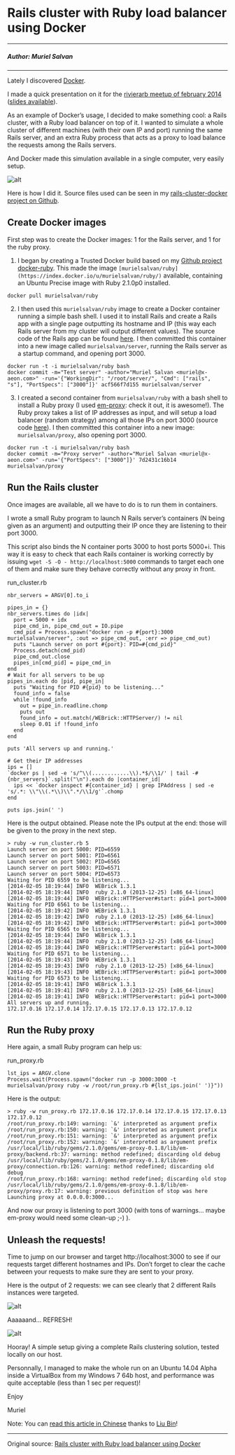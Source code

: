 # Rails cluster with Ruby load balancer using Docker

---

##### Author: Muriel Salvan

---

Lately I discovered [Docker](http://www.docker.io/).

I made a quick presentation on it for the [rivierarb meetup of february 2014](http://rivierarb.fr/2014/02/04/Drinkup/) ([slides available](https://speakerdeck.com/murielsalvan/ruby-and-docker-on-rails)).

As an example of Docker’s usage, I decided to make something cool: a Rails cluster, with a Ruby load balancer on top of it. I wanted to simulate a whole cluster of different machines (with their own IP and port) running the same Rails server, and an extra Ruby process that acts as a proxy to load balance the requests among the Rails servers.

And Docker made this simulation available in a single computer, very easily setup.


![alt](http://resource.docker.cn/setup.png)


Here is how I did it.
Source files used can be seen in my [rails-cluster-docker project on Github](https://github.com/Muriel-Salvan/rails-cluster-docker).

## Create Docker images

First step was to create the Docker images: 1 for the Rails server, and 1 for the ruby proxy.

1. I began by creating a Trusted Docker build based on my [Github project docker-ruby](https://github.com/Muriel-Salvan/docker-ruby). This made the image `[murielsalvan/ruby](https://index.docker.io/u/murielsalvan/ruby/)` available, containing an Ubuntu Precise image with Ruby 2.1.0p0 installed.

```
docker pull murielsalvan/ruby
```

2. I then used this `murielsalvan/ruby` image to create a Docker container running a simple bash shell. I used it to install Rails and create a Rails app with a single page outputting its hostname and IP (this way each Rails server from my cluster will output different values). The source code of the Rails app can be found [here](https://github.com/Muriel-Salvan/rails-cluster-docker/tree/master/server). I then committed this container into a new image called `murielsalvan/server`, running the Rails server as a startup command, and opening port 3000.

```
docker run -t -i murielsalvan/ruby bash
docker commit -m="Test server" -author="Muriel Salvan <muriel@x-aeon.com>" -run='{"WorkingDir": "/root/server/", "Cmd": ["rails", "s"], "PortSpecs": ["3000"]}' acf566f7d155 murielsalvan/server
```

3. I created a second container from `murielsalvan/ruby` with a bash shell to install a Ruby proxy (I used [em-proxy](https://github.com/igrigorik/em-proxy): check it out, it is awesome!). The Ruby proxy takes a list of IP addresses as input, and will setup a load balancer (random strategy) among all those IPs on port 3000 (source code [here](https://github.com/Muriel-Salvan/rails-cluster-docker/tree/master/proxy)). I then committed this container into a new image: `murielsalvan/proxy`, also opening port 3000.

```
docker run -t -i murielsalvan/ruby bash
docker commit -m="Proxy server" -author="Muriel Salvan <muriel@x-aeon.com>" -run='{"PortSpecs": ["3000"]}' 7d2431c16b14 murielsalvan/proxy
```

## Run the Rails cluster

Once images are available, all we have to do is to run them in containers.

I wrote a small Ruby program to launch N Rails server’s containers (N being given as an argument) and outputting their IP once they are listening to their port 3000.

This script also binds the N container ports 3000 to host ports 5000+i. This way it is easy to check that each Rails container is working correctly by issuing `wget -S -O - http://localhost:5000` commands to target each one of them and make sure they behave correctly without any proxy in front.

run_cluster.rb

```
nbr_servers = ARGV[0].to_i
 
pipes_in = {}
nbr_servers.times do |idx|
  port = 5000 + idx
  pipe_cmd_in, pipe_cmd_out = IO.pipe
  cmd_pid = Process.spawn("docker run -p #{port}:3000 murielsalvan/server", :out => pipe_cmd_out, :err => pipe_cmd_out)
  puts "Launch server on port #{port}: PID=#{cmd_pid}"
  Process.detach(cmd_pid)
  pipe_cmd_out.close
  pipes_in[cmd_pid] = pipe_cmd_in
end
# Wait for all servers to be up
pipes_in.each do |pid, pipe_in|
  puts "Waiting for PID #{pid} to be listening..."
  found_info = false
  while !found_info
    out = pipe_in.readline.chomp
    puts out
    found_info = out.match(/WEBrick::HTTPServer/) != nil
    sleep 0.01 if !found_info
  end
end
 
puts 'All servers up and running.'
 
# Get their IP addresses
ips = []
`docker ps | sed -e 's/^\\(............\\).*$/\\1/' | tail -#{nbr_servers}`.split("\n").each do |container_id|
  ips << `docker inspect #{container_id} | grep IPAddress | sed -e 's/.*: \\"\\(.*\\)\\".*/\\1/g'`.chomp
end
 
puts ips.join(' ')
```

Here is the output obtained. Please note the IPs output at the end: those will be given to the proxy in the next step.

```
> ruby -w run_cluster.rb 5
Launch server on port 5000: PID=6559
Launch server on port 5001: PID=6561
Launch server on port 5002: PID=6565
Launch server on port 5003: PID=6571
Launch server on port 5004: PID=6573
Waiting for PID 6559 to be listening...
[2014-02-05 18:19:44] INFO  WEBrick 1.3.1
[2014-02-05 18:19:44] INFO  ruby 2.1.0 (2013-12-25) [x86_64-linux]
[2014-02-05 18:19:44] INFO  WEBrick::HTTPServer#start: pid=1 port=3000
Waiting for PID 6561 to be listening...
[2014-02-05 18:19:42] INFO  WEBrick 1.3.1
[2014-02-05 18:19:42] INFO  ruby 2.1.0 (2013-12-25) [x86_64-linux]
[2014-02-05 18:19:42] INFO  WEBrick::HTTPServer#start: pid=1 port=3000
Waiting for PID 6565 to be listening...
[2014-02-05 18:19:44] INFO  WEBrick 1.3.1
[2014-02-05 18:19:44] INFO  ruby 2.1.0 (2013-12-25) [x86_64-linux]
[2014-02-05 18:19:44] INFO  WEBrick::HTTPServer#start: pid=1 port=3000
Waiting for PID 6571 to be listening...
[2014-02-05 18:19:43] INFO  WEBrick 1.3.1
[2014-02-05 18:19:43] INFO  ruby 2.1.0 (2013-12-25) [x86_64-linux]
[2014-02-05 18:19:43] INFO  WEBrick::HTTPServer#start: pid=1 port=3000
Waiting for PID 6573 to be listening...
[2014-02-05 18:19:41] INFO  WEBrick 1.3.1
[2014-02-05 18:19:41] INFO  ruby 2.1.0 (2013-12-25) [x86_64-linux]
[2014-02-05 18:19:41] INFO  WEBrick::HTTPServer#start: pid=1 port=3000
All servers up and running.
172.17.0.16 172.17.0.14 172.17.0.15 172.17.0.13 172.17.0.12
```

## Run the Ruby proxy

Here again, a small Ruby program can help us:

run_proxy.rb

```
lst_ips = ARGV.clone
Process.wait(Process.spawn("docker run -p 3000:3000 -t murielsalvan/proxy ruby -w /root/run_proxy.rb #{lst_ips.join(' ')}"))
```

Here is the output:

```
> ruby -w run_proxy.rb 172.17.0.16 172.17.0.14 172.17.0.15 172.17.0.13 172.17.0.12
/root/run_proxy.rb:149: warning: `&' interpreted as argument prefix
/root/run_proxy.rb:150: warning: `&' interpreted as argument prefix
/root/run_proxy.rb:151: warning: `&' interpreted as argument prefix
/root/run_proxy.rb:152: warning: `&' interpreted as argument prefix
/usr/local/lib/ruby/gems/2.1.0/gems/em-proxy-0.1.8/lib/em-proxy/backend.rb:37: warning: method redefined; discarding old debug
/usr/local/lib/ruby/gems/2.1.0/gems/em-proxy-0.1.8/lib/em-proxy/connection.rb:126: warning: method redefined; discarding old debug
/root/run_proxy.rb:168: warning: method redefined; discarding old stop
/usr/local/lib/ruby/gems/2.1.0/gems/em-proxy-0.1.8/lib/em-proxy/proxy.rb:17: warning: previous definition of stop was here
Launching proxy at 0.0.0.0:3000...
```

And now our proxy is listening to port 3000 (with tons of warnings… maybe em-proxy would need some clean-up ;-) ).

## Unleash the requests!

Time to jump on our browser and target http://localhost:3000 to see if our requests target different hostnames and IPs. Don’t forget to clear the cache between your requests to make sure they are sent to your proxy.

Here is the output of 2 requests: we can see clearly that 2 different Rails instances were targeted.

![alt](http://resource.docker.cn/test1.png)

Aaaaaand… REFRESH!

![alt](http://resource.docker.cn/test2.png)

Hooray! A simple setup giving a complete Rails clustering solution, tested locally on our host.

Personnally, I managed to make the whole run on an Ubuntu 14.04 Alpha inside a VirtualBox from my Windows 7 64b host, and performance was quite acceptable (less than 1 sec per request)!

Enjoy

Muriel

Note: You can [read this article in Chinese](http://liubin.org/2014/02/18/rails-cluster-with-ruby-load-balancer-using-docker/) thanks to [Liu Bin](http://liubin.org/about/)!

---

Original source: [Rails cluster with Ruby load balancer using Docker](http://blog.x-aeon.com/2014/02/06/rails-cluster-with-ruby-load-balancer-using-docker/)


